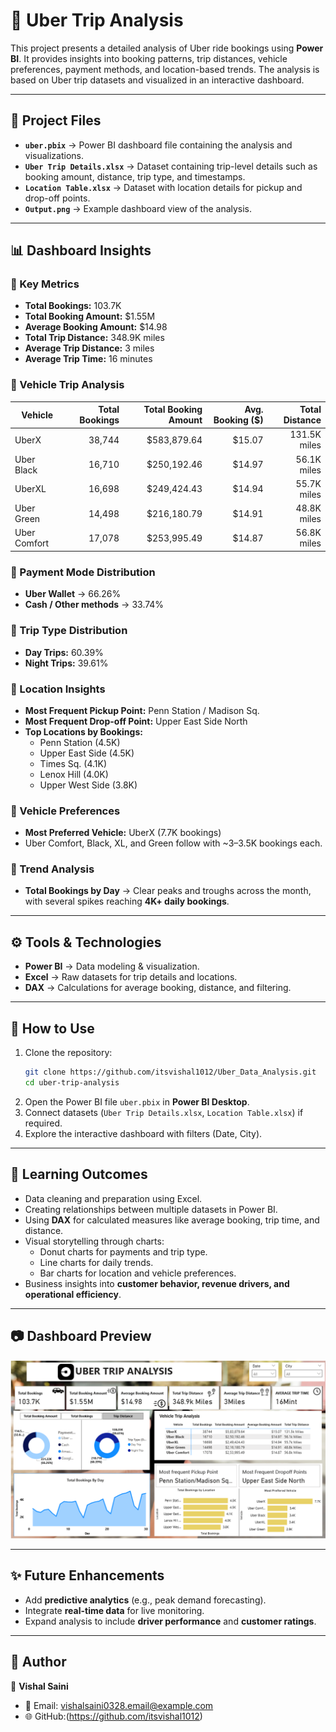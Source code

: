 
# 🚖 Uber Trip Analysis  

This project presents a detailed analysis of Uber ride bookings using **Power BI**. It provides insights into booking patterns, trip distances, vehicle preferences, payment methods, and location-based trends. The analysis is based on Uber trip datasets and visualized in an interactive dashboard.  

---

## 📂 Project Files  

- **`uber.pbix`** → Power BI dashboard file containing the analysis and visualizations.  
- **`Uber Trip Details.xlsx`** → Dataset containing trip-level details such as booking amount, distance, trip type, and timestamps.  
- **`Location Table.xlsx`** → Dataset with location details for pickup and drop-off points.  
- **`Output.png`** → Example dashboard view of the analysis.  

---

## 📊 Dashboard Insights  

### 🔹 Key Metrics  
- **Total Bookings:** 103.7K  
- **Total Booking Amount:** $1.55M  
- **Average Booking Amount:** $14.98  
- **Total Trip Distance:** 348.9K miles  
- **Average Trip Distance:** 3 miles  
- **Average Trip Time:** 16 minutes  

### 🔹 Vehicle Trip Analysis  
| Vehicle       | Total Bookings | Total Booking Amount | Avg. Booking ($) | Total Distance |
|---------------|---------------:|---------------------:|-----------------:|---------------:|
| UberX         | 38,744         | $583,879.64          | $15.07           | 131.5K miles   |
| Uber Black    | 16,710         | $250,192.46          | $14.97           | 56.1K miles    |
| UberXL        | 16,698         | $249,424.43          | $14.94           | 55.7K miles    |
| Uber Green    | 14,498         | $216,180.79          | $14.91           | 48.8K miles    |
| Uber Comfort  | 17,078         | $253,995.49          | $14.87           | 56.8K miles    |

### 🔹 Payment Mode Distribution  
- **Uber Wallet** → 66.26%  
- **Cash / Other methods** → 33.74%  

### 🔹 Trip Type Distribution  
- **Day Trips:** 60.39%  
- **Night Trips:** 39.61%  

### 🔹 Location Insights  
- **Most Frequent Pickup Point:** Penn Station / Madison Sq.  
- **Most Frequent Drop-off Point:** Upper East Side North  
- **Top Locations by Bookings:**  
  - Penn Station (4.5K)  
  - Upper East Side (4.5K)  
  - Times Sq. (4.1K)  
  - Lenox Hill (4.0K)  
  - Upper West Side (3.8K)  

### 🔹 Vehicle Preferences  
- **Most Preferred Vehicle:** UberX (7.7K bookings)  
- Uber Comfort, Black, XL, and Green follow with ~3–3.5K bookings each.  

### 🔹 Trend Analysis  
- **Total Bookings by Day** → Clear peaks and troughs across the month, with several spikes reaching **4K+ daily bookings**.  

---

## ⚙️ Tools & Technologies  

- **Power BI** → Data modeling & visualization.  
- **Excel** → Raw datasets for trip details and locations.  
- **DAX** → Calculations for average booking, distance, and filtering.  

---

## 🚀 How to Use  

1. Clone the repository:  
   ```bash
   git clone https://github.com/itsvishal1012/Uber_Data_Analysis.git
   cd uber-trip-analysis
   ```
2. Open the Power BI file `uber.pbix` in **Power BI Desktop**.  
3. Connect datasets (`Uber Trip Details.xlsx`, `Location Table.xlsx`) if required.  
4. Explore the interactive dashboard with filters (Date, City).  

---

## 📌 Learning Outcomes  

- Data cleaning and preparation using Excel.  
- Creating relationships between multiple datasets in Power BI.  
- Using **DAX** for calculated measures like average booking, trip time, and distance.  
- Visual storytelling through charts:  
  - Donut charts for payments and trip type.  
  - Line charts for daily trends.  
  - Bar charts for location and vehicle preferences.  
- Business insights into **customer behavior, revenue drivers, and operational efficiency**.  

---

## 📷 Dashboard Preview  

![Uber Trip Dashboard](Output.png)  

---

## ✨ Future Enhancements  

- Add **predictive analytics** (e.g., peak demand forecasting).  
- Integrate **real-time data** for live monitoring.  
- Expand analysis to include **driver performance** and **customer ratings**.  

---

## 📝 Author  

👤 **Vishal Saini**  
- 📧 Email: vishalsaini0328.email@example.com  
- 🌐 GitHub:(https://github.com/itsvishal1012)  
